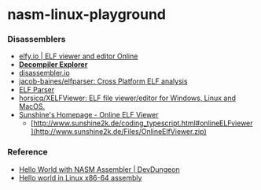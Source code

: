 nasm-linux-playground
=====================
### Disassemblers
- [elfy.io | ELF viewer and editor Online](https://elfy.io/)
- [**Decompiler Explorer**](https://dogbolt.org/)
- [disassembler.io](https://onlinedisassembler.com/static/home/index.html#intro)
- [jacob-baines/elfparser: Cross Platform ELF analysis](https://github.com/jacob-baines/elfparser)
- [ELF Parser](https://elfparser.com/screens.html)
- [horsicq/XELFViewer: ELF file viewer/editor for Windows, Linux and MacOS.](https://github.com/horsicq/XELFViewer)
- [Sunshine's Homepage - Online ELF Viewer](http://www.sunshine2k.de/coding/javascript/onlineelfviewer/onlineelfviewer.html)
  - [http://www.sunshine2k.de/coding_typescript.html#onlineELFviewer](http://www.sunshine2k.de/Files/OnlineElfViewer.zip)
### Reference
- [Hello World with NASM Assembler | DevDungeon](https://www.devdungeon.com/content/hello-world-nasm-assembler)
- [Hello world in Linux x86-64 assembly](https://jameshfisher.com/2018/03/10/linux-assembly-hello-world/)
